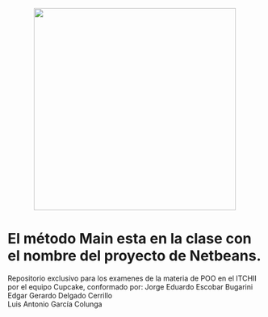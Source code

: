 <p align="center"><img src="https://1000marcas.net/wp-content/uploads/2020/11/Java-logo.png" width="400"/></p>

<h1> El método Main esta en la clase con el nombre del proyecto de Netbeans.</h1>
Repositorio exclusivo para los examenes de la materia de POO en el ITCHII por el equipo Cupcake, conformado por:
Jorge Eduardo Escobar Bugarini
<br/>
Edgar Gerardo Delgado Cerrillo
<br/>
Luis Antonio García Colunga
